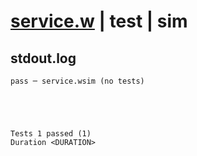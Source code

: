 # [service.w](../../../../examples/tests/valid/service.w) | test | sim

## stdout.log
```log
pass ─ service.wsim (no tests)
 




Tests 1 passed (1) 
Duration <DURATION>

```

